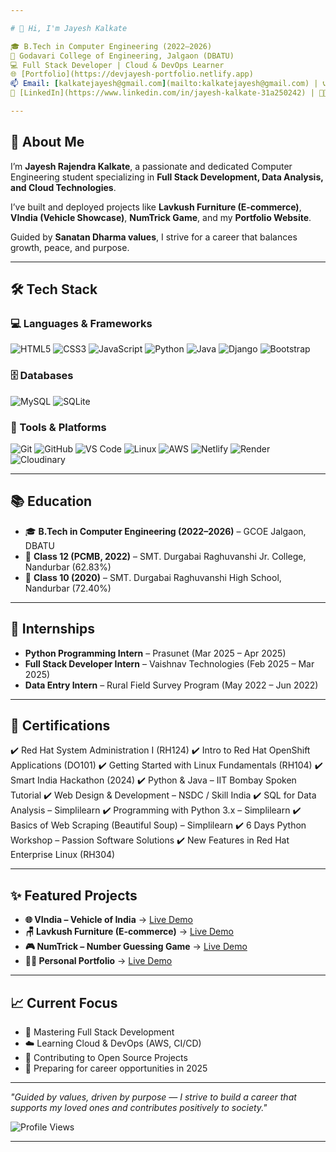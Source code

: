 ```yaml
---

# 👋 Hi, I'm Jayesh Kalkate

🎓 B.Tech in Computer Engineering (2022–2026)  
🏫 Godavari College of Engineering, Jalgaon (DBATU)  
💻 Full Stack Developer | Cloud & DevOps Learner  
🌐 [Portfolio](https://devjayesh-portfolio.netlify.app)  
📫 Email: [kalkatejayesh@gmail.com](mailto:kalkatejayesh@gmail.com) | 📞 +91 8482998343  
🔗 [LinkedIn](https://www.linkedin.com/in/jayesh-kalkate-31a250242) | 🧑‍💻 [GitHub](https://github.com/Jayeshkalkate)  

---
```


## 🚀 About Me

I’m **Jayesh Rajendra Kalkate**, a passionate and dedicated Computer Engineering student specializing in **Full Stack Development, Data Analysis, and Cloud Technologies**.

I’ve built and deployed projects like **Lavkush Furniture (E-commerce)**, **VIndia (Vehicle Showcase)**, **NumTrick Game**, and my **Portfolio Website**.

Guided by **Sanatan Dharma values**, I strive for a career that balances growth, peace, and purpose.

---

## 🛠️ Tech Stack

### 💻 Languages & Frameworks

![HTML5](https://img.shields.io/badge/HTML5-E34F26?style=for-the-badge\&logo=html5\&logoColor=white)
![CSS3](https://img.shields.io/badge/CSS3-1572B6?style=for-the-badge\&logo=css3\&logoColor=white)
![JavaScript](https://img.shields.io/badge/JavaScript-F7DF1E?style=for-the-badge\&logo=javascript\&logoColor=black)
![Python](https://img.shields.io/badge/Python-3776AB?style=for-the-badge\&logo=python\&logoColor=white)
![Java](https://img.shields.io/badge/Java-007396?style=for-the-badge\&logo=java\&logoColor=white)
![Django](https://img.shields.io/badge/Django-092E20?style=for-the-badge\&logo=django\&logoColor=white)
![Bootstrap](https://img.shields.io/badge/Bootstrap-7952B3?style=for-the-badge\&logo=bootstrap\&logoColor=white)

### 🗄️ Databases

![MySQL](https://img.shields.io/badge/MySQL-005C84?style=for-the-badge\&logo=mysql\&logoColor=white)
![SQLite](https://img.shields.io/badge/SQLite-07405E?style=for-the-badge\&logo=sqlite\&logoColor=white)

### 🔧 Tools & Platforms

![Git](https://img.shields.io/badge/Git-F05032?style=for-the-badge\&logo=git\&logoColor=white)
![GitHub](https://img.shields.io/badge/GitHub-181717?style=for-the-badge\&logo=github\&logoColor=white)
![VS Code](https://img.shields.io/badge/VS%20Code-0078D4?style=for-the-badge\&logo=visual-studio-code\&logoColor=white)
![Linux](https://img.shields.io/badge/Linux-FCC624?style=for-the-badge\&logo=linux\&logoColor=black)
![AWS](https://img.shields.io/badge/AWS-FF9900?style=for-the-badge\&logo=amazonaws\&logoColor=white)
![Netlify](https://img.shields.io/badge/Netlify-00C7B7?style=for-the-badge\&logo=netlify\&logoColor=white)
![Render](https://img.shields.io/badge/Render-00979D?style=for-the-badge\&logo=render\&logoColor=white)
![Cloudinary](https://img.shields.io/badge/Cloudinary-3448C5?style=for-the-badge\&logo=cloudinary\&logoColor=white)

---

## 📚 Education

* 🎓 **B.Tech in Computer Engineering (2022–2026)** – GCOE Jalgaon, DBATU
* 🧪 **Class 12 (PCMB, 2022)** – SMT. Durgabai Raghuvanshi Jr. College, Nandurbar (62.83%)
* 📘 **Class 10 (2020)** – SMT. Durgabai Raghuvanshi High School, Nandurbar (72.40%)

---

## 💼 Internships

* **Python Programming Intern** – Prasunet (Mar 2025 – Apr 2025)
* **Full Stack Developer Intern** – Vaishnav Technologies (Feb 2025 – Mar 2025)
* **Data Entry Intern** – Rural Field Survey Program (May 2022 – Jun 2022)

---

## 📜 Certifications

✔️ Red Hat System Administration I (RH124)
✔️ Intro to Red Hat OpenShift Applications (DO101)
✔️ Getting Started with Linux Fundamentals (RH104)
✔️ Smart India Hackathon (2024)
✔️ Python & Java – IIT Bombay Spoken Tutorial
✔️ Web Design & Development – NSDC / Skill India
✔️ SQL for Data Analysis – Simplilearn
✔️ Programming with Python 3.x – Simplilearn
✔️ Basics of Web Scraping (Beautiful Soup) – Simplilearn
✔️ 6 Days Python Workshop – Passion Software Solutions
✔️ New Features in Red Hat Enterprise Linux (RH304)

---

## ✨ Featured Projects

* **🌐 VIndia – Vehicle of India** → [Live Demo](https://vehicles-of-india-vindia.netlify.app)
* **🪑 Lavkush Furniture (E-commerce)** → [Live Demo](https://lavkushfurniture.onrender.com)
* **🎮 NumTrick – Number Guessing Game** → [Live Demo](https://numtrick.netlify.app)
* **👨‍💻 Personal Portfolio** → [Live Demo](https://devjayesh-portfolio.netlify.app)

---

## 📈 Current Focus

* 🔄 Mastering Full Stack Development
* ☁️ Learning Cloud & DevOps (AWS, CI/CD)
* 🧪 Contributing to Open Source Projects
* 🎯 Preparing for career opportunities in 2025

---

*"Guided by values, driven by purpose — I strive to build a career that supports my loved ones and contributes positively to society."*

![Profile Views](https://komarev.com/ghpvc/?username=Jayeshkalkate\&color=blue)

---
